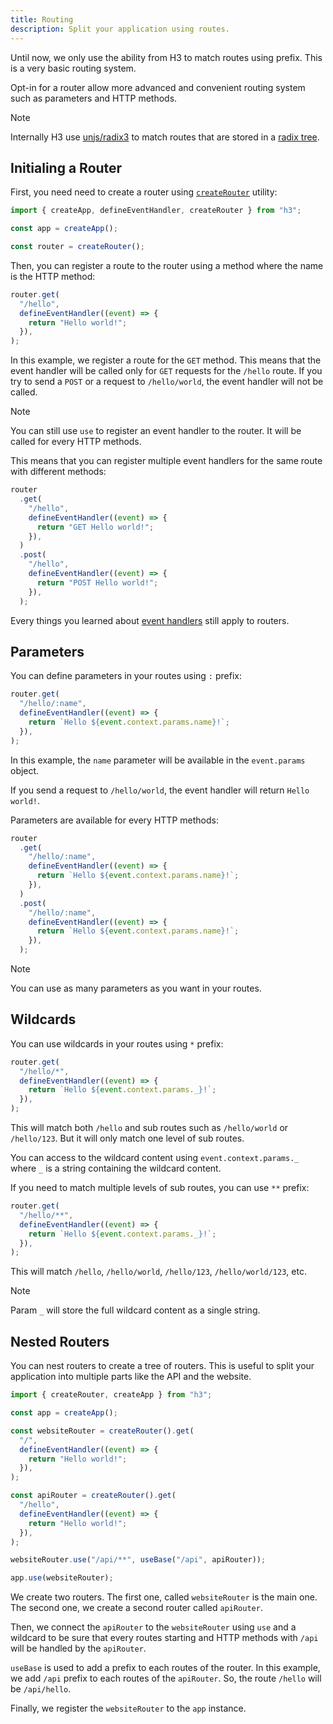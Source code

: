 ```yaml
---
title: Routing
description: Split your application using routes.
---
```


Until now, we only use the ability from H3 to match routes using prefix. This is a very basic routing system.

Opt-in for a router allow more advanced and convenient routing system such as parameters and HTTP methods.

> [!NOTE]
> Internally H3 use [unjs/radix3](https://radix3.unjs.io) to match routes that are stored in a [radix tree](https://en.wikipedia.org/wiki/Radix_tree).

## Initialing a Router

First, you need need to create a router using [`createRouter`](/concepts/router) utility:

```js
import { createApp, defineEventHandler, createRouter } from "h3";

const app = createApp();

const router = createRouter();
```

Then, you can register a route to the router using a method where the name is the HTTP method:

```js
router.get(
  "/hello",
  defineEventHandler((event) => {
    return "Hello world!";
  }),
);
```

In this example, we register a route for the `GET` method. This means that the event handler will be called only for `GET` requests for the `/hello` route. If you try to send a `POST` or a request to `/hello/world`, the event handler will not be called.

> [!NOTE]
> You can still use `use` to register an event handler to the router. It will be called for every HTTP methods.

This means that you can register multiple event handlers for the same route with different methods:

```js
router
  .get(
    "/hello",
    defineEventHandler((event) => {
      return "GET Hello world!";
    }),
  )
  .post(
    "/hello",
    defineEventHandler((event) => {
      return "POST Hello world!";
    }),
  );
```

Every things you learned about [event handlers](/concepts/event-handler) still apply to routers.

## Parameters

You can define parameters in your routes using `:` prefix:

```js
router.get(
  "/hello/:name",
  defineEventHandler((event) => {
    return `Hello ${event.context.params.name}!`;
  }),
);
```

In this example, the `name` parameter will be available in the `event.params` object.

If you send a request to `/hello/world`, the event handler will return `Hello world!`.

Parameters are available for every HTTP methods:

```js
router
  .get(
    "/hello/:name",
    defineEventHandler((event) => {
      return `Hello ${event.context.params.name}!`;
    }),
  )
  .post(
    "/hello/:name",
    defineEventHandler((event) => {
      return `Hello ${event.context.params.name}!`;
    }),
  );
```

> [!NOTE]
> You can use as many parameters as you want in your routes.

## Wildcards

You can use wildcards in your routes using `*` prefix:

```js
router.get(
  "/hello/*",
  defineEventHandler((event) => {
    return `Hello ${event.context.params._}!`;
  }),
);
```

This will match both `/hello` and sub routes such as `/hello/world` or `/hello/123`. But it will only match one level of sub routes.

You can access to the wildcard content using `event.context.params._` where `_` is a string containing the wildcard content.

If you need to match multiple levels of sub routes, you can use `**` prefix:

```js
router.get(
  "/hello/**",
  defineEventHandler((event) => {
    return `Hello ${event.context.params._}!`;
  }),
);
```

This will match `/hello`, `/hello/world`, `/hello/123`, `/hello/world/123`, etc.

> [!NOTE]
> Param `_` will store the full wildcard content as a single string.

## Nested Routers

You can nest routers to create a tree of routers. This is useful to split your application into multiple parts like the API and the website.

```js
import { createRouter, createApp } from "h3";

const app = createApp();

const websiteRouter = createRouter().get(
  "/",
  defineEventHandler((event) => {
    return "Hello world!";
  }),
);

const apiRouter = createRouter().get(
  "/hello",
  defineEventHandler((event) => {
    return "Hello world!";
  }),
);

websiteRouter.use("/api/**", useBase("/api", apiRouter));

app.use(websiteRouter);
```

We create two routers. The first one, called `websiteRouter` is the main one. The second one, we create a second router called `apiRouter`.

Then, we connect the `apiRouter` to the `websiteRouter` using `use` and a wildcard to be sure that every routes starting and HTTP methods with `/api` will be handled by the `apiRouter`.

`useBase` is used to add a prefix to each routes of the router. In this example, we add `/api` prefix to each routes of the `apiRouter`. So, the route `/hello` will be `/api/hello`.

Finally, we register the `websiteRouter` to the `app` instance.
